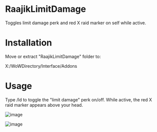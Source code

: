 # RaajikLimitDamage
 Toggles limit damage perk and red X raid marker on self while active.

# Installation
 Move or extract "RaajikLimitDamage" folder to:
 
 X:/WoWDirectory/Interface/Addons

# Usage
 Type /ld to toggle the "limit damage" perk on/off. While active, the red X raid marker appears above your head.

![image](https://github.com/user-attachments/assets/ec334f4d-f57d-4726-981a-68b55ffc6306)


![image](https://github.com/user-attachments/assets/629e15e3-f105-4454-99d5-bc4328b9b2f6)


